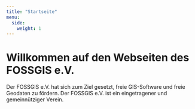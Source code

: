 ```yaml
---
title: "Startseite"
menu:
  side:
    weight: 1
---
```


<h1>Willkommen auf den Webseiten des FOSSGIS e.V.</h1>
Der FOSSGIS e.V. hat sich zum Ziel gesetzt, freie GIS-Software und freie Geodaten zu fördern. Der FOSSGIS e.V. ist ein eingetragener und gemeinnütziger Verein.

